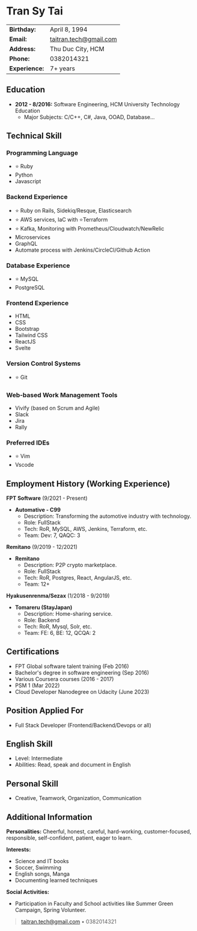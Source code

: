 # Tran Sy Tai

|                 |                                                        |
| --------------- | ------------------------------------------------------ |
| **Birthday:**   | April 8, 1994                                          |
| **Email:**      | [taitran.tech@gmail.com](mailto:taitran.tech@gmail.com)|
| **Address:**    | Thu Duc City, HCM                                      |
| **Phone:**      | 0382014321                                             |
| **Experience:** | 7+ years                                               |

## Education

- **2012 - 8/2016:** Software Engineering, HCM University Technology Education
  - Major Subjects: C/C++, C#, Java, OOAD, Database...

## Technical Skill

### Programming Language
- :star: Ruby
- Python
- Javascript

### Backend Experience
- :star: Ruby on Rails, Sidekiq/Resque, Elasticsearch
- :star: AWS services, IaC with :star:Terraform
- :star: Kafka, Monitoring with Prometheus/Cloudwatch/NewRelic
- Microservices
- GraphQL
- Automate process with Jenkins/CircleCI/Github Action

### Database Experience
- :star: MySQL
- PostgreSQL

### Frontend Experience
- HTML
- CSS
- Bootstrap
- Tailwind CSS
- ReactJS
- Svelte

### Version Control Systems
- :star: Git

### Web-based Work Management Tools
- Vivify (based on Scrum and Agile)
- Slack
- Jira
- Rally

### Preferred IDEs
- :star: Vim
- Vscode

## Employment History (Working Experience)

**FPT Software** (9/2021 - Present)
- **Automative - C99**
  - Description: Transforming the automotive industry with technology.
  - Role: FullStack
  - Tech: RoR, MySQL, AWS, Jenkins, Terraform, etc.
  - Team: Dev: 7, QAQC: 3

**Remitano** (9/2019 - 12/2021)
- **Remitano**
  - Description: P2P crypto marketplace.
  - Role: FullStack
  - Tech: RoR, Postgres, React, AngularJS, etc.
  - Team: 12+

**Hyakusenrenma/Sezax** (1/2018 - 9/2019)
- **Tomareru (StayJapan)**
  - Description: Home-sharing service.
  - Role: Backend
  - Tech: RoR, Mysql, Solr, etc.
  - Team: FE: 6, BE: 12, QCQA: 2

## Certifications

- FPT Global software talent training (Feb 2016)
- Bachelor's degree in software engineering (Sep 2016)
- Various Coursera courses (2016 - 2017)
- PSM 1 (Mar 2022)
- Cloud Developer Nanodegree on Udacity (June 2023)

## Position Applied For

- Full Stack Developer (Frontend/Backend/Devops or all)

## English Skill

- Level: Intermediate
- Abilities: Read, speak and document in English

## Personal Skill

- Creative, Teamwork, Organization, Communication

## Additional Information

**Personalities:** Cheerful, honest, careful, hard-working, customer-focused, responsible, self-confident, patient, eager to learn.

**Interests:**
- Science and IT books
- Soccer, Swimming
- English songs, Manga
- Documenting learned techniques

**Social Activities:**
- Participation in Faculty and School activities like Summer Green Campaign, Spring Volunteer.

> [taitran.tech@gmail.com](mailto:taitran.tech@gmail.com) • 0382014321
